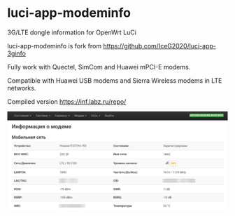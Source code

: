 # luci-app-modeminfo
3G/LTE dongle information for OpenWrt LuCi


luci-app-modeminfo is fork from https://github.com/IceG2020/luci-app-3ginfo

Fully work with Quectel, SimCom and Huawei mPCI-E modems.

Compatible with Huawei USB modems and Sierra Wireless modems in LTE networks.

Сompiled version https://inf.labz.ru/repo/

![](https://raw.githubusercontent.com/koshev-msk/luci-app-modeminfo/master/huawei.png)
